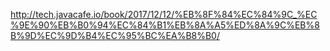 http://tech.javacafe.io/book/2017/12/12/%EB%8F%84%EC%84%9C_%EC%9E%90%EB%B0%94%EC%84%B1%EB%8A%A5%ED%8A%9C%EB%8B%9D%EC%9D%B4%EC%95%BC%EA%B8%B0/